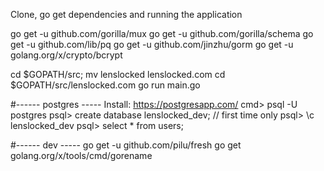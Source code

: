 Clone, go get dependencies and running the application

go get -u github.com/gorilla/mux
go get -u github.com/gorilla/schema
go get -u github.com/lib/pq
go get -u github.com/jinzhu/gorm
go get -u golang.org/x/crypto/bcrypt

cd $GOPATH/src; mv lenslocked lenslocked.com
cd $GOPATH/src/lenslocked.com
go run main.go


#------ postgres -----
Install: https://postgresapp.com/
cmd> psql -U postgres
psql> create database lenslocked_dev; // first time only
psql> \c lenslocked_dev
psql> select * from users;

#------ dev -----
go get -u github.com/pilu/fresh
go get golang.org/x/tools/cmd/gorename